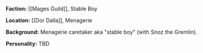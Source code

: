 **Faction:**
[[Mages Guild]], Stable Boy

**Location:** 
[[Dor Dalla]], Menagerie

**Background:**
Menagerie caretaker aka "stable boy" (with Snoz the Gremlin).

**Personality:**
TBD